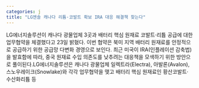 ```yaml
---
categories: j
title: "LG엔솔 캐나다 리튬·코발트 확보 IRA 대응 해결책 찾는다"
---
```

LG에너지솔루션이 캐나다 광물업체 3곳과 배터리 핵심 원재료 코발트·리튬 공급에 대한 업무협약을 체결했다고 23일 밝혔다. 이번 협약은 북미 지역 배터리 원재료를 안정적으로 공급하기 위한 공급망 다변화 경영으로 보인다. 최근 미국이 IRA(인플레이션 감축법)을 발효함에 따라, 중국 원재료 수입 의존도를 낮추려는 대응책을 모색하기 위한 방안으로 풀이된다.LG에너지솔루션은 캐나다 광물업체 일렉트라(Electra), 아발론(Avalon), 스노우레이크(Snowlake)와 각각 업무협약을 맺고 배터리 핵심 원재료인 황산코발트·수산화리튬 등